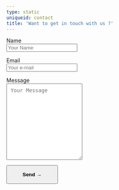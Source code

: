 ```yaml
---
type: static
uniqueid: contact
title: 'Want to get in touch with us ?'
---
```

<style>.hide-robot {display: none;}</style>
<form name="contact" class="contactform" method="post" action="/form/handle_form.php">
  <input name="firstname" type="text" id="firstname" class="hide-robot">
  <p><label>Name<br><input type="text" name="name" placeholder="Your Name"></label></p>
  <p><label>Email<br><input type="email" name="email" placeholder="Your e-mail"></label></p>
  <p><label>Message<br><textarea type="text" rows="4" name="message" placeholder="Your Message"
              style="height: 200px; padding:10px; "></textarea></label></p>
  <p><input type="submit" class="btcta rev form" name="sent" value="Send →" style="display: inline-block;position: relative;right: auto;width: auto;font-weight: bold;padding: 15px 40px;">
  </p>
</form>
